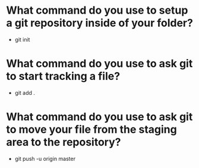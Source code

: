 
# What command do you use to setup a git repository inside of your folder?
- git init
# What command do you use to ask git to start tracking a file?
- git add .
# What command do you use to ask git to move your file from the staging area to the repository?
- git push -u origin master
